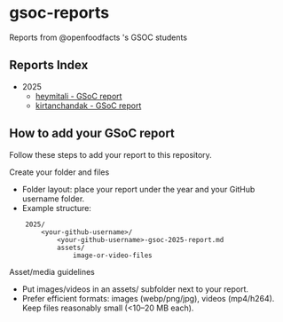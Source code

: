 # gsoc-reports

Reports from @openfoodfacts 's GSOC students

## Reports Index

- 2025
  - [heymitali - GSoC report](./2025/heymitali/heymitali-gsoc-2025-report.md)
  - [kirtanchandak - GSoC report](./2025/kirtanchandak/kirtanchandak-gsoc-2025-report.md)

## How to add your GSoC report

Follow these steps to add your report to this repository.

Create your folder and files

- Folder layout: place your report under the year and your GitHub username folder.
- Example structure:

```
	2025/
		<your-github-username>/
			<your-github-username>-gsoc-2025-report.md
			assets/
				image-or-video-files
```

Asset/media guidelines

- Put images/videos in an assets/ subfolder next to your report.
- Prefer efficient formats: images (webp/png/jpg), videos (mp4/h264). Keep files reasonably small (<10–20 MB each).
